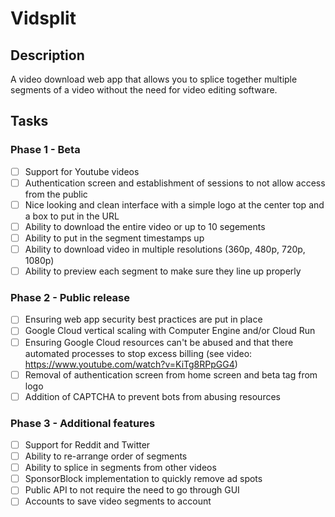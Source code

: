# Vidsplit
## Description
A video download web app that allows you to splice together multiple segments of a video without the need for video editing software.

## Tasks
### Phase 1 - Beta
- [ ] Support for Youtube videos
- [ ] Authentication screen and establishment of sessions to not allow access from the public
- [ ] Nice looking and clean interface with a simple logo at the center top and a box to put in the URL
- [ ] Ability to download the entire video or up to 10 segements
- [ ] Ability to put in the segment timestamps up 
- [ ] Ability to download video in multiple resolutions (360p, 480p, 720p, 1080p)
- [ ] Ability to preview each segment to make sure they line up properly

### Phase 2 - Public release
- [ ] Ensuring web app security best practices are put in place
- [ ] Google Cloud vertical scaling with Computer Engine and/or Cloud Run
- [ ] Ensuring Google Cloud resources can't be abused and that there automated processes to stop excess billing (see video: https://www.youtube.com/watch?v=KiTg8RPpGG4)
- [ ] Removal of authentication screen from home screen and beta tag from logo
- [ ] Addition of CAPTCHA to prevent bots from abusing resources

### Phase 3 - Additional features
- [ ] Support for Reddit and Twitter
- [ ] Ability to re-arrange order of segments
- [ ] Ability to splice in segments from other videos
- [ ] SponsorBlock implementation to quickly remove ad spots
- [ ] Public API to not require the need to go through GUI
- [ ] Accounts to save video segments to account
